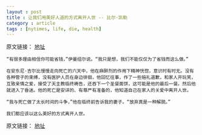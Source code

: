 ```yaml
---
layout : post
title : 让我们用美好人道的方式离开人世 -- 比尔·凯勒
category : article
tags : [nytimes, life, die, health]
---
```


原文链接： [地址](http://cn.nytimes.com/article/opinion/2012/12/03/c03keller/)
	
	“有很多理由相信你可能省钱，”伊曼纽尔说。“我只是想，我们不能仅仅为了省钱而这么做。”

	在安东尼·吉尔比慢慢走向死亡的六天中，他在麻醉剂的作用下精神恍惚，意识时有时无。没有各种管子的束缚，没有医护人员在身边徘徊，他回忆往事，作了一些赔礼道歉，和家人开玩笑，互致亲情之爱，接受了天主教临终祷告，还吞下一个圣餐面饼，这可能是他的最后一餐。然后他就进入了昏迷。他的死亡是安详的、有尊严有准备的，他知道自己在家人的关爱中离开人世。

	“我与死亡做了太长时间的斗争，”他在临终前告诉我的妻子。“放弃真是一种解脱。”

	我们都应该以这么美好的方式离开人世。 


原文链接： [地址](http://cn.nytimes.com/article/opinion/2012/12/03/c03keller/)